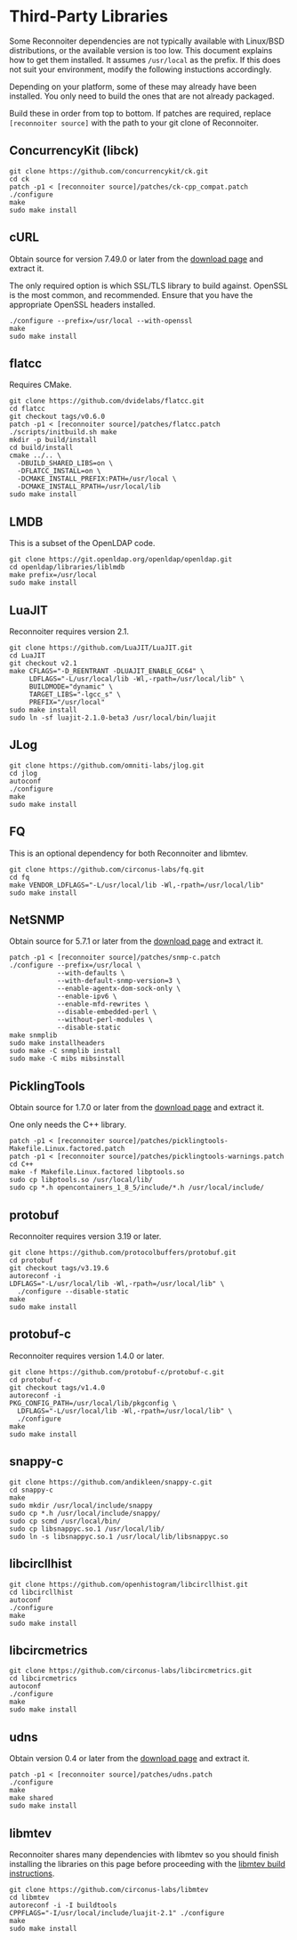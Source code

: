 # Third-Party Libraries

Some Reconnoiter dependencies are not typically available with Linux/BSD
distributions, or the available version is too low. This document explains how
to get them installed. It assumes `/usr/local` as the prefix. If this does not
suit your environment, modify the following instuctions accordingly.

Depending on your platform, some of these may already have been installed. You
only need to build the ones that are not already packaged.

Build these in order from top to bottom. If patches are required, replace
`[reconnoiter source]` with the path to your git clone of Reconnoiter.


## ConcurrencyKit (libck)

```
git clone https://github.com/concurrencykit/ck.git
cd ck
patch -p1 < [reconnoiter source]/patches/ck-cpp_compat.patch
./configure
make
sudo make install
```

## cURL

Obtain source for version 7.49.0 or later from the [download
page](https://curl.se/download.html) and extract it.

The only required option is which SSL/TLS library to build against. OpenSSL is
the most common, and recommended. Ensure that you have the appropriate OpenSSL
headers installed.

```
./configure --prefix=/usr/local --with-openssl
make
sudo make install
```


## flatcc

Requires CMake.

```
git clone https://github.com/dvidelabs/flatcc.git
cd flatcc
git checkout tags/v0.6.0
patch -p1 < [reconnoiter source]/patches/flatcc.patch
./scripts/initbuild.sh make
mkdir -p build/install
cd build/install
cmake ../.. \
  -DBUILD_SHARED_LIBS=on \
  -DFLATCC_INSTALL=on \
  -DCMAKE_INSTALL_PREFIX:PATH=/usr/local \
  -DCMAKE_INSTALL_RPATH=/usr/local/lib
sudo make install
```


## LMDB

This is a subset of the OpenLDAP code.

```
git clone https://git.openldap.org/openldap/openldap.git
cd openldap/libraries/liblmdb
make prefix=/usr/local
sudo make install
```


## LuaJIT

Reconnoiter requires version 2.1.

```
git clone https://github.com/LuaJIT/LuaJIT.git
cd LuaJIT
git checkout v2.1
make CFLAGS="-D_REENTRANT -DLUAJIT_ENABLE_GC64" \
     LDFLAGS="-L/usr/local/lib -Wl,-rpath=/usr/local/lib" \
     BUILDMODE="dynamic" \
     TARGET_LIBS="-lgcc_s" \
     PREFIX="/usr/local"
sudo make install
sudo ln -sf luajit-2.1.0-beta3 /usr/local/bin/luajit
```


## JLog

```
git clone https://github.com/omniti-labs/jlog.git
cd jlog
autoconf
./configure
make
sudo make install
```


## FQ

This is an optional dependency for both Reconnoiter and libmtev.

```
git clone https://github.com/circonus-labs/fq.git
cd fq
make VENDOR_LDFLAGS="-L/usr/local/lib -Wl,-rpath=/usr/local/lib"
sudo make install
```


## NetSNMP

Obtain source for 5.7.1 or later from the [download
page](http://www.net-snmp.org/download.html) and extract it.

```
patch -p1 < [reconnoiter source]/patches/snmp-c.patch
./configure --prefix=/usr/local \
            --with-defaults \
            --with-default-snmp-version=3 \
            --enable-agentx-dom-sock-only \
            --enable-ipv6 \
            --enable-mfd-rewrites \
            --disable-embedded-perl \
            --without-perl-modules \
            --disable-static
make snmplib
sudo make installheaders
sudo make -C snmplib install
sudo make -C mibs mibsinstall
```


## PicklingTools

Obtain source for 1.7.0 or later from the [download
page](http://www.picklingtools.com/downloads) and extract it.

One only needs the C++ library.

```
patch -p1 < [reconnoiter source]/patches/picklingtools-Makefile.Linux.factored.patch
patch -p1 < [reconnoiter source]/patches/picklingtools-warnings.patch
cd C++
make -f Makefile.Linux.factored libptools.so
sudo cp libptools.so /usr/local/lib/
sudo cp *.h opencontainers_1_8_5/include/*.h /usr/local/include/
```

## protobuf

Reconnoiter requires version 3.19 or later.

```
git clone https://github.com/protocolbuffers/protobuf.git
cd protobuf
git checkout tags/v3.19.6
autoreconf -i
LDFLAGS="-L/usr/local/lib -Wl,-rpath=/usr/local/lib" \
  ./configure --disable-static
make
sudo make install
```


## protobuf-c

Reconnoiter requires version 1.4.0 or later.

```
git clone https://github.com/protobuf-c/protobuf-c.git
cd protobuf-c
git checkout tags/v1.4.0
autoreconf -i
PKG_CONFIG_PATH=/usr/local/lib/pkgconfig \
  LDFLAGS="-L/usr/local/lib -Wl,-rpath=/usr/local/lib" \
  ./configure
make
sudo make install
```


## snappy-c

```
git clone https://github.com/andikleen/snappy-c.git
cd snappy-c
make
sudo mkdir /usr/local/include/snappy
sudo cp *.h /usr/local/include/snappy/
sudo cp scmd /usr/local/bin/
sudo cp libsnappyc.so.1 /usr/local/lib/
sudo ln -s libsnappyc.so.1 /usr/local/lib/libsnappyc.so
```

## libcircllhist

```
git clone https://github.com/openhistogram/libcircllhist.git
cd libcircllhist
autoconf
./configure
make
sudo make install
```

## libcircmetrics

```
git clone https://github.com/circonus-labs/libcircmetrics.git
cd libcircmetrics
autoconf
./configure
make
sudo make install
```


## udns

Obtain version 0.4 or later from the [download
page](https://www.corpit.ru/mjt/udns.html#download) and extract it.

```
patch -p1 < [reconnoiter source]/patches/udns.patch
./configure
make
make shared
sudo make install
```


## libmtev

Reconnoiter shares many dependencies with libmtev so you should finish
installing the libraries on this page before proceeding with the
[libmtev build instructions](https://github.com/circonus-labs/libmtev/blob/master/BUILDING.md).

```
git clone https://github.com/circonus-labs/libmtev
cd libmtev
autoreconf -i -I buildtools
CPPFLAGS="-I/usr/local/include/luajit-2.1" ./configure
make
sudo make install
```

